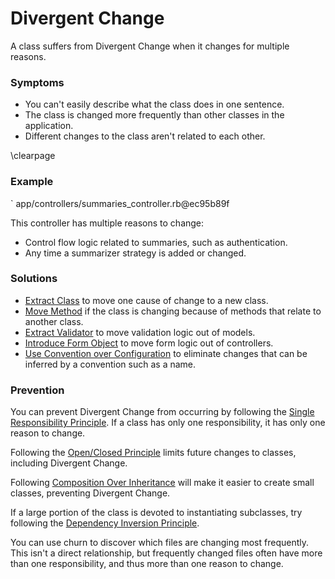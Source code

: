 # Divergent Change

A class suffers from Divergent Change when it changes for multiple reasons.

### Symptoms

* You can't easily describe what the class does in one sentence.
* The class is changed more frequently than other classes in the application.
* Different changes to the class aren't related to each other.

\clearpage

### Example

` app/controllers/summaries_controller.rb@ec95b89f

This controller has multiple reasons to change:

* Control flow logic related to summaries, such as authentication.
* Any time a summarizer strategy is added or changed.

### Solutions

* [Extract Class](#extract-class) to move one cause of change to a new class.
* [Move Method](#move-method) if the class is changing because of methods that
  relate to another class.
* [Extract Validator](#extract-validator) to move validation logic out of
  models.
* [Introduce Form Object](#introduce-form-object) to move form logic out of
  controllers.
* [Use Convention over Configuration](#use-convention-over-configuration) to
  eliminate changes that can be inferred by a convention such as a name.

### Prevention

You can prevent Divergent Change from occurring by following the [Single
Responsibility Principle](#single-responsibility-principle). If a class has only
one responsibility, it has only one reason to change.

Following the [Open/Closed Principle](#openclosed-principle) limits future
changes to classes, including Divergent Change.

Following [Composition Over Inheritance](#composition-over-inheritance) will
make it easier to create small classes, preventing Divergent Change.

If a large portion of the class is devoted to instantiating subclasses, try
following the [Dependency Inversion Principle](#dependency-inversion-principle).

You can use churn to discover which files are changing most frequently. This
isn't a direct relationship, but frequently changed files often have more than
one responsibility, and thus more than one reason to change.
